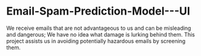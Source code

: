 # Email-Spam-Prediction-Model---UI
We receive emails that are not advantageous to us and can be misleading and dangerous; We have no idea what damage is lurking behind them. This project assists us in avoiding potentially hazardous emails by screening them.
